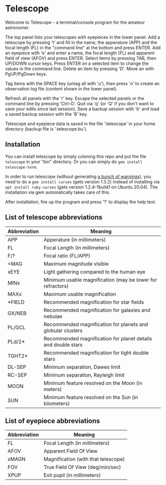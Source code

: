 # Telescope
Welcome to Telescope - a terminal/console program for the amateur astronomer.

The top panel lists your telescopes with eyepieces in the lower panel. Add a telescope by pressing 't' and fill in the name, the apperature (APP) and the focal length (FL) in the "command line" at the bottom and press ENTER. Add an eyepiece with 'e' and enter a name, the focal length (FL) and apparent field of view (AFOV) and press ENTER. Select items by pressing TAB, then UP/DOWN cursor keys. Press ENTER on a selected item to change the values in the command line. Delete an item by pressing 'D'. Move an with PgUP/PgDown keys. 

Tag items with the SPACE key (untag all with 'u'), then press 'o' to create an observation log file (content shown in the lower panel).

Refresh all panels with the 'r' key. Escape the selected panels or the command line by pressing 'Ctrl-G'. Quit via 'q' (or 'Q' if you don't want to save your edits since last session). Save a backup session with 'b' and load a saved backup session with the 'B' key.

Telescope and eyepiece data is saved in the file '.telescope' in your home directory (backup file is '.telescope.bu').

## Installation
You can install telescope by simply coloning this repo and put the file `telescope` in your "bin" directory. Or you can simply do `gem install telescope-term`.

In order to run telescope (without generating [a bunch of warnings](https://github.com/isene/RTFM/issues/1)), you need to do a `gem install curses` (gets version 1.3.2) instead of installing via `apt install ruby-curses` (gets version 1.2.4-1build1 on Ubuntu 20.04). The installation via gem automatically takes care of this.

After installation, fire up the program and press '?' to display the help text.

## List of telescope abbreviations

Abbreviation | Meaning
-------------|-----------------------------------------------------------
APP          | Apperature (in millimeters)                                      
FL           | Focal Length (in millimeters)                                    
F/?          | Focal ratio (FL/APP)                                             
\<MAG        | Maximum magnitude visible                                        
xEYE         | Light gathering compared to the human eye                        
MINx         | Minimum usable magnification (may be lower for refractors)
MAXx         | Maximum usable magnification
\*FIELD      | Recommended magnification for star fields
GX/NEB       | Recommended magnification for galaxies and nebulae
PL/GCL       | Recommended magnification for planets and globular clusters
PLd/2\*      | Recommended magnification for planet details and double stars
TGHT2\*      | Recommended magnification for tight double stars
DL-SEP       | Minimum separation, Dawes limit
RC-SEP       | Minimum separation, Rayleigh limit
MOON         | Minimum feature resolved on the Moon (in meters)
SUN          | Minimum feature resolved on the Sun (in kilometers)

## List of eyepiece abbreviations

Abbreviation | Meaning
-------------|-------------------------------------------------------------                                           
FL           | Focal Length (in millimeters)      
AFOV         | Apparent Field Of View             
xMAGN        | Magnification (with that telescope)
FOV          | True Field Of View (deg/min/sec)   
XPUP         | Exit pupil (in millimeters)        
